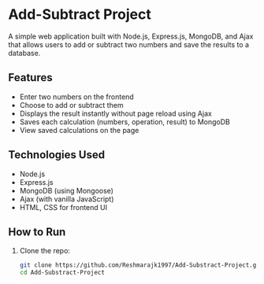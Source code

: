 # Add-Subtract Project

A simple web application built with Node.js, Express.js, MongoDB, and Ajax that allows users to add or subtract two numbers and save the results to a database.

## Features

- Enter two numbers on the frontend  
- Choose to add or subtract them  
- Displays the result instantly without page reload using Ajax  
- Saves each calculation (numbers, operation, result) to MongoDB  
- View saved calculations on the page  

## Technologies Used

- Node.js  
- Express.js  
- MongoDB (using Mongoose)  
- Ajax (with vanilla JavaScript)  
- HTML, CSS for frontend UI  

## How to Run

1. Clone the repo:

   ```bash
   git clone https://github.com/Reshmarajk1997/Add-Substract-Project.git
   cd Add-Substract-Project
